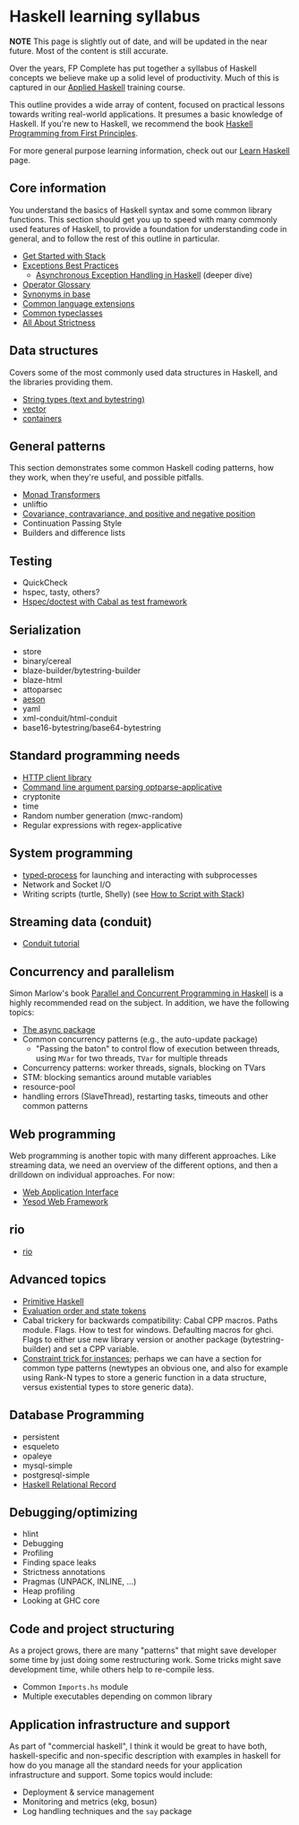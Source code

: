 # Haskell learning syllabus

**NOTE** This page is slightly out of date, and will be updated in the
near future. Most of the content is still accurate.

Over the years, FP Complete has put together a syllabus of Haskell
concepts we believe make up a solid level of productivity. Much of
this is captured in our [Applied
Haskell](https://github.com/fpco/applied-haskell) training course.

This outline provides a wide array of content, focused on practical
lessons towards writing real-world applications. It presumes a basic
knowledge of Haskell. If you're new to Haskell, we recommend the book
[Haskell Programming from First Principles](http://haskellbook.com/).

For more general purpose learning information, check out our [Learn
Haskell](/learn) page.

## Core information

You understand the basics of Haskell syntax and some common library
functions. This section should get you up to speed with many commonly
used features of Haskell, to provide a foundation for understanding
code in general, and to follow the rest of this outline in particular.

* [Get Started with Stack](/get-started)
* [Exceptions Best Practices](https://www.fpcomplete.com/blog/2016/11/exceptions-best-practices-haskell)
    * [Asynchronous Exception Handling in Haskell](https://www.fpcomplete.com/blog/2018/04/async-exception-handling-haskell) (deeper dive)
* [Operator Glossary](/tutorial/operators)
* [Synonyms in base](/tutorial/synonyms)
* [Common language extensions](https://www.schoolofhaskell.com/school/to-infinity-and-beyond/pick-of-the-week/guide-to-ghc-extensions)
* [Common typeclasses](https://wiki.haskell.org/Typeclassopedia)
* [All About Strictness](https://www.fpcomplete.com/blog/2017/09/all-about-strictness)

## Data structures

Covers some of the most commonly used data structures in Haskell, and
the libraries providing them.

* [String types (text and bytestring)](/tutorial/string-types)
* [vector](/library/vector)
* [containers](/library/containers)

## General patterns

This section demonstrates some common Haskell coding patterns, how
they work, when they're useful, and possible pitfalls.

* [Monad Transformers](/library/transformers)
* unliftio
* [Covariance, contravariance, and positive and negative position](https://www.fpcomplete.com/blog/2016/11/covariance-contravariance)
* Continuation Passing Style
* Builders and difference lists

## Testing

* QuickCheck
* hspec, tasty, others?
* [Hspec/doctest with Cabal as test framework](https://github.com/kazu-yamamoto/unit-test-example/blob/master/markdown/en/tutorial.md)

## Serialization

* store
* binary/cereal
* blaze-builder/bytestring-builder
* blaze-html
* attoparsec
* [aeson](/library/aeson)
* yaml
* xml-conduit/html-conduit
* base16-bytestring/base64-bytestring

## Standard programming needs

* [HTTP client library](/library/http-client)
* [Command line argument parsing optparse-applicative](/library/optparse-applicative)
* cryptonite
* time
* Random number generation (mwc-random)
* Regular expressions with regex-applicative

## System programming

* [typed-process](/library/typed-process) for launching and interacting with subprocesses
* Network and Socket I/O
* Writing scripts (turtle, Shelly) (see [How to Script with Stack](/tutorial/stack-script))

## Streaming data (conduit)

* [Conduit tutorial](/library/conduit)

## Concurrency and parallelism

Simon Marlow's book [Parallel and Concurrent Programming in
Haskell](http://chimera.labs.oreilly.com/books/1230000000929/index.html)
is a highly recommended read on the subject. In addition, we have the
following topics:

* [The async package](/library/async)
* Common concurrency patterns (e.g., the auto-update package)
    * "Passing the baton" to control flow of execution between threads, using `MVar` for two threads, `TVar` for multiple threads
* Concurrency patterns: worker threads, signals, blocking on TVars
* STM: blocking semantics around mutable variables
* resource-pool
* handling errors (SlaveThread), restarting tasks, timeouts and other common patterns

## Web programming

Web programming is another topic with many different approaches. Like
streaming data, we need an overview of the different options, and then
a drilldown on individual approaches. For now:

* [Web Application Interface](http://www.yesodweb.com/book/web-application-interface)
* [Yesod Web Framework](http://www.yesodweb.com/book)

## rio

* [rio](https://github.com/commercialhaskell/rio#readme)

## Advanced topics

* [Primitive Haskell](/tutorial/primitive-haskell)
* [Evaluation order and state tokens](https://wiki.haskell.org/Evaluation_order_and_state_tokens)
* Cabal trickery for backwards compatibility: Cabal CPP macros. Paths module. Flags. How to test for windows. Defaulting macros for ghci. Flags to either use new library version or another package (bytestring-builder) and set a CPP variable.
* [Constraint trick for instances](http://chrisdone.com/posts/haskell-constraint-trick); perhaps we can have a section for common type patterns (newtypes an obvious one, and also for example using Rank-N types to store a generic function in a data structure, versus existential types to store generic data).

## Database Programming

* persistent
* esqueleto
* opaleye
* mysql-simple
* postgresql-simple
* [Haskell Relational Record](http://khibino.github.io/haskell-relational-record/)

## Debugging/optimizing

* hlint
* Debugging
* Profiling
* Finding space leaks
* Strictness annotations
* Pragmas (UNPACK, INLINE, ...)
* Heap profiling
* Looking at GHC core

## Code and project structuring

As a project grows, there are many "patterns" that might save
developer some time by just doing some restructuring work. Some tricks
might save development time, while others help to re-compile less.

* Common `Imports.hs` module
* Multiple executables depending on common library

## Application infrastructure and support

As part of "commercial haskell", I think it would be great to have
both, haskell-specific and non-specific description with examples in
haskell for how do you manage all the standard needs for your
application infrastructure and support. Some topics would include:

* Deployment & service management
* Monitoring and metrics (ekg, bosun)
* Log handling techniques and the `say` package
